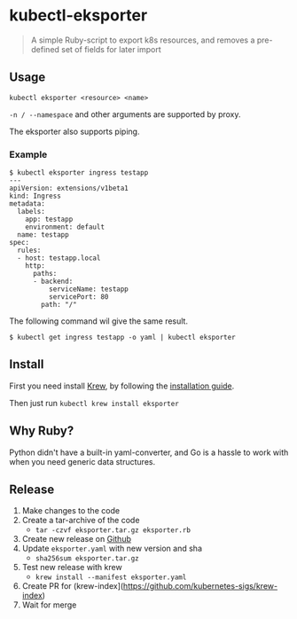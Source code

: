 kubectl-eksporter
==================

> A simple Ruby-script to export k8s resources, and removes a pre-defined set of fields for later import


## Usage

```
kubectl eksporter <resource> <name>
```

`-n / --namespace` and other arguments are supported by proxy.

The eksporter also supports piping.


### Example

```
$ kubectl eksporter ingress testapp
---
apiVersion: extensions/v1beta1
kind: Ingress
metadata:
  labels:
    app: testapp
    environment: default
  name: testapp
spec:
  rules:
  - host: testapp.local
    http:
      paths:
      - backend:
          serviceName: testapp
          servicePort: 80
        path: "/"
```

The following command wil give the same result.
```
$ kubectl get ingress testapp -o yaml | kubectl eksporter
```


## Install

First you need install [Krew](https://krew.dev), by following the [installation guide](https://github.com/kubernetes-sigs/krew#installation).

Then just run `kubectl krew install eksporter`


## Why Ruby?

Python didn't have a built-in yaml-converter, and Go is a hassle to work with when you need generic data structures.


## Release

1. Make changes to the code
2. Create a tar-archive of the code
   * `tar -czvf eksporter.tar.gz eksporter.rb`
3. Create new release on [Github](https://github.com/Kyrremann/kubectl-eksporter/releases/new)
4. Update `eksporter.yaml` with new version and sha
   * `sha256sum eksporter.tar.gz`
5. Test new release with krew
   * `krew install --manifest eksporter.yaml`
6. Create PR for (krew-index](https://github.com/kubernetes-sigs/krew-index)
7. Wait for merge
